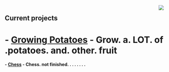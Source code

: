 <img align="right" src="https://github-readme-stats.vercel.app/api/top-langs/?username=PetteriKiiski&layout=compact&langs_count=5" />

## Current projects
# - [Growing Potatoes](https://github.com/PetteriKiiski/GrowingPotatoes) - Grow. a. LOT. of .potatoes. and. other. fruit
#### - [Chess](https://github.com/PetteriKiiski/Chess) - Chess. not finished. . . . . . . .
